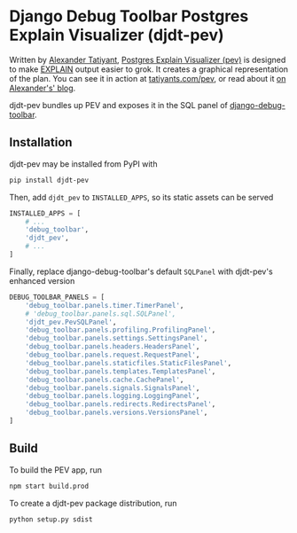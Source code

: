# Django Debug Toolbar Postgres Explain Visualizer (djdt-pev)

Written by [Alexander Tatiyant](https://github.com/AlexTatiyants), [Postgres Explain Visualizer (pev)](https://github.com/AlexTatiyants/pev) is designed to make [EXPLAIN](http://www.postgresql.org/docs/current/static/sql-explain.html) output easier to grok. It creates a graphical representation of the plan. You can see it in action at [tatiyants.com/pev](http://tatiyants.com/pev/), or read about it [on Alexander's' blog](http://tatiyants.com/postgres-query-plan-visualization/).

djdt-pev bundles up PEV and exposes it in the SQL panel of [django-debug-toolbar](https://github.com/jazzband/django-debug-toolbar).


## Installation

djdt-pev may be installed from PyPI with
```bash
pip install djdt-pev
```

Then, add `djdt_pev` to `INSTALLED_APPS`, so its static assets can be served
```python
INSTALLED_APPS = [
    # ...
    'debug_toolbar',
    'djdt_pev',
    # ...
]
```

Finally, replace django-debug-toolbar's default `SQLPanel` with djdt-pev's enhanced version
```python
DEBUG_TOOLBAR_PANELS = [
    'debug_toolbar.panels.timer.TimerPanel',
    # 'debug_toolbar.panels.sql.SQLPanel',
    'djdt_pev.PevSQLPanel',
    'debug_toolbar.panels.profiling.ProfilingPanel',
    'debug_toolbar.panels.settings.SettingsPanel',
    'debug_toolbar.panels.headers.HeadersPanel',
    'debug_toolbar.panels.request.RequestPanel',
    'debug_toolbar.panels.staticfiles.StaticFilesPanel',
    'debug_toolbar.panels.templates.TemplatesPanel',
    'debug_toolbar.panels.cache.CachePanel',
    'debug_toolbar.panels.signals.SignalsPanel',
    'debug_toolbar.panels.logging.LoggingPanel',
    'debug_toolbar.panels.redirects.RedirectsPanel',
    'debug_toolbar.panels.versions.VersionsPanel',
]
```


## Build
To build the PEV app, run
```bash
npm start build.prod
```

To create a djdt-pev package distribution, run
```bash
python setup.py sdist
```
